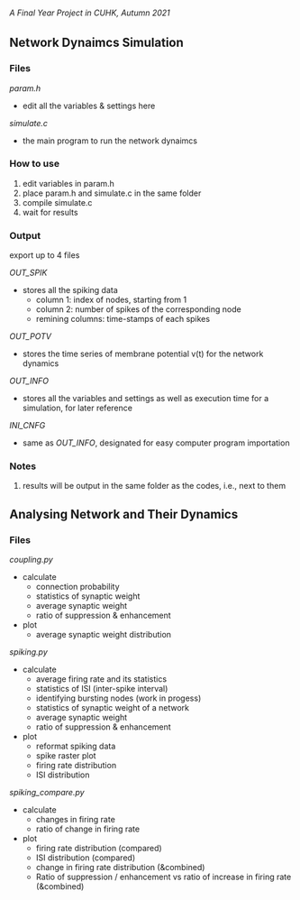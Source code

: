 ###### A Final Year Project in CUHK, Autumn 2021

## **Network Dynaimcs Simulation**

### **Files**

_param.h_
- edit all the variables & settings here

_simulate.c_
- the main program to run the network dynaimcs

### **How to use**
1. edit variables in param.h
2. place param.h and simulate.c in the same folder
3. compile simulate.c
4. wait for results

### **Output**
export up to 4 files

_OUT_SPIK_
- stores all the spiking data
  - column 1: index of nodes, starting from 1
  - column 2: number of spikes of the corresponding node
  - remining columns: time-stamps of each spikes

_OUT_POTV_
- stores the time series of membrane potential v(t) for the network dynamics

_OUT_INFO_
- stores all the variables and settings as well as execution time for a simulation, for later reference

_INI_CNFG_
- same as _OUT_INFO_, designated for easy computer program importation

### **Notes**
1. results will be output in the same folder as the codes, i.e., next to them

## **Analysing Network and Their Dynamics**

### **Files**

_coupling.py_
- calculate
  - connection probability
  - statistics of synaptic weight
  - average synaptic weight
  - ratio of suppression & enhancement
- plot
  - average synaptic weight distribution

_spiking.py_
- calculate
  - average firing rate and its statistics
  - statistics of ISI (inter-spike interval)
  - identifying bursting nodes (work in progess)
  - statistics of synaptic weight of a network
  - average synaptic weight
  - ratio of suppression & enhancement
- plot
  - reformat spiking data
  - spike raster plot
  - firing rate distribution
  - ISI distribution

_spiking_compare.py_
- calculate
  - changes in firing rate
  - ratio of change in firing rate
- plot
  - firing rate distribution (compared)
  - ISI distribution (compared)
  - change in firing rate distribution (&combined)
  - Ratio of suppression / enhancement vs ratio of increase in firing rate (&combined)
